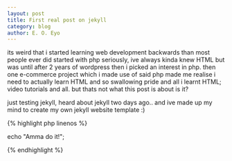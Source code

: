 ```yaml
---
layout: post
title: First real post on jekyll
category: blog
author: E. O. Eyo
---
```


 its weird that i started learning web development backwards than most people ever did
 started with php seriously, ive always kinda knew HTML but was until after 2 years of 
 wordpress then i picked an interest in php.
 then one e-commerce project which i made use of said php made me realise i need to actually learn HTML
 and so swallowing pride and all i learnt HTML; video tutorials and all. but thats not what this post is about is it?

 just testing jekyll, heard about jekyll two days ago.. and ive made up my mind to create my own jekyll website template :)

{% highlight php linenos %}

echo "Amma do it!";

{% endhighlight %}
